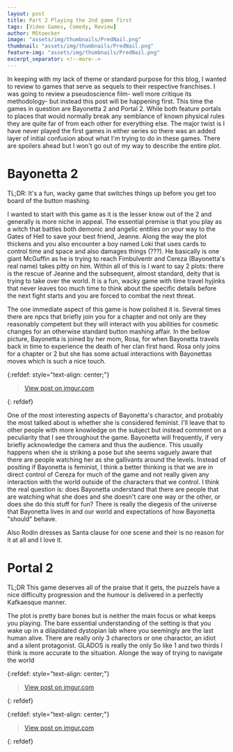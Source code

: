 ```yaml
---
layout: post
title: Part 2 Playing the 2nd game first
tags: [Video Games, Comedy, Review]
author: MStoecker
image: "assets/img/thumbnails/PredNail.png"
thumbnail: "assets/img/thumbnails/PredNail.png"
feature-img: "assets/img/thumbnails/PredNail.png"
excerpt_separator: <!--more-->
---
```


In keeping with my lack of theme or standard purpose for this blog, I wanted to review to games that serve as sequels to their respective franchises. I was going to review a pseudoscience film- well more critique its methodology- but instead this post will be happening first. This time the games in question are Bayonetta 2 and Portal 2. While both feature portals to places that would normally break any semblance of known physical rules they are quite far of from each other for everything else. <!--more-->The major twist is I have never played the first games in either series so there was an added layer of initial confusion about what I'm trying to do in these games. There are spoilers ahead but I won't go out of my way to describe the entire plot. 


# Bayonetta 2
TL;DR: It's a fun, wacky game that switches things up before you get too board of the button mashing.

I wanted to start with this game as it is the lesser know out of the 2 and generally is more niche in appeal. The essential premise is that you play as a witch that battles both demonic and angelic entities on your way to the Gates of Hell to save your best friend, Jeanne. Along the way the plot thickens and you also encounter a boy named Loki that uses cards to control time and space and also damages things (???). He basically is one giant McGuffin as he is trying to reach Fimbulventr and Cereza (Bayonetta's real name) takes pitty on him. Within all of this is I want to say 2 plots: there is the rescue of Jeanne and the subsequent, almost standard, deity that is trying to take over the world. It is a fun, wacky game with time travel hyjinks that never leaves too much time to think about the specific details before the next fight starts and you are forced to combat the next threat.  

The one immediate aspect of this game is how polished it is. Several times there are npcs that briefly join you for a chapter and not only are they reasonably competent but they will interact with you abilities for cosmetic changes for an otherwise standard button mashing affair. In the bellow picture, Bayonetta is joined by her mom, Rosa, for when Bayonetta travels back in time to experience the death of her clan first hand. Rosa only joins for a chapter or 2 but she has some actual interactions with Bayonettas moves which is such a nice touch. 

<!-- <img src="https://i.imgur.com/Firdm9Y.jpg" alt="enter image description here"> -->
{:refdef: style="text-align: center;"}
<blockquote class="imgur-embed-pub" lang="en" data-id="Firdm9Y"><a href="https://imgur.com/Firdm9Y">View post on imgur.com</a></blockquote><script async src="//s.imgur.com/min/embed.js" charset="utf-8"></script>
{: refdef}

One of the most interesting aspects of Bayonetta's charactor, and probably the most talked about is whether she is considered feminist. I'll leave that to other people with more knowledge on the subject but instead comment on a peculiarity that I see throughout the game. Bayonetta will frequently, if very briefly acknowledge the camera and thus the audience. This usually happens when she is striking a pose but she seems vaguely aware that there are people watching her as she gallivants around the levels. Instead of positing if Bayonetta is feminist, I think a better thinking is that we are in direct control of Cereza for much of the game and not really given any interaction with the world outside of the characters that we control. I think the real question is: does Bayonetta understand that there are people that are watching what she does and she doesn't care one way or the other, or does she do this stuff for fun? There is really the diegesis of the universe that Bayonetta lives in and our world and expectations of how Bayonetta "should" behave.

Also Rodin dresses as Santa clause for one scene and their is no reason for it at all and I love it.

# Portal 2
TL;DR This game deserves all of the praise that it gets, the puzzels have a nice difficulty progression and the humour is delivered in a perfectly Kafkaesque manner. 

The plot is pretty bare bones but is neither the main focus or what keeps you playing. The bare essential understanding of the setting is that you wake up in a dilapidated dystopian lab where you seemingly are the last human alive. There are really only 3 charectors or one charactor, an idiot and a silent protagonist. GLADOS is really the only  So like 1 and two thirds I think is more accurate to the situation. Alonge the way of trying to navigate the world 


{:refdef: style="text-align: center;"}
<blockquote class="imgur-embed-pub" lang="en" data-id="uzz7Ut4"><a href="https://imgur.com/uzz7Ut4">View post on imgur.com</a></blockquote><script async src="//s.imgur.com/min/embed.js" charset="utf-8"></script>
{: refdef}

{:refdef: style="text-align: center;"}
<blockquote class="imgur-embed-pub" lang="en" data-id="Jog69aQ"><a href="https://imgur.com/Jog69aQ">View post on imgur.com</a></blockquote><script async src="//s.imgur.com/min/embed.js" charset="utf-8"></script>
{: refdef}
